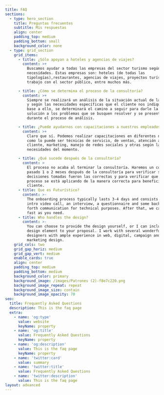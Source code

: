 ```yaml
---
title: FAQ
sections:
  - type: hero_section
    title: Preguntas frecuentes
    subtitle: Mis respuestas
    align: center
    padding_top: medium
    padding_bottom: small
    background_color: none
  - type: grid_section
    grid_items:
      - title: ¿Sólo apoyan a hoteles y agencias de viajes?
        content: >+
          Buscamos ayudar a todas las empresas del sector turismo según sean sus
          necesidades. Estas empresas son: hoteles (de todas las
          tipologías),restaurantes, agencias de viajes, proyectos turísticos,
          trabajo con el sector público, entre muchos más.

      - title: ¿Cómo se determina el proceso de la consultoría?
        content: >+
          Siempre se realizará un análisis de la situación actual de la empresa
          y según las necesidades específicas que el cliente nos indique. En
          base a ello, se determinará el camino a seguir para darle la mejor
          solución a los problemas que se busquen resolver y se presenten
          durante el proceso de análisis.

      - title: ¿Puede ayudarnos con capacitaciones a nuestros empleados?
        content: >+
          Claro que sí. Podemos realizar capacitaciones en diferentes niveles
          como lo puede ser técnicas de servicio, de ventas, atención al
          cliente, marketing, manejo de redes sociales y otras según las
          necesidades del momento.

      - title: ¿Qué sucede después de la consultoría?
        content: >
          El proceso no acaba al terminar la consultoría. Haremos un control
          pasado 1 o 2 meses después de la consultoría para verificar si las
          decisiones tomadas fueron las correctas y para verificar que todo el
          proceso se está aplicando de la manera correcta para beneficio del
          cliente.
      - title: Que es Futurístico?
        content: >-
          The onboarding process typically lasts 3-4 days and consists of an
          intro video call, an interview, a questionnaire and some back and
          forth communication for technical purposes. After that, we can go as
          fast as you need.
      - title: Who handles the design?
        content: >-
          You can choose to provide the design yourself, or I can include a
          design element to your proposal. I work with several wonderful
          designers with ample experience in web, digital, campaign and
          marketing design.
    grid_cols: two
    grid_gap_horiz: medium
    grid_gap_vert: medium
    enable_cards: true
    align: center
    padding_top: medium
    padding_bottom: medium
    background_color: primary
    background_image: /images/Patrones (2)-f8e7c220.png
    background_image_repeat: repeat
    background_image_size: contain
    background_image_opacity: 70
seo:
  title: Frequently Asked Questions
  description: This is the faq page
  extra:
    - name: 'og:type'
      value: website
      keyName: property
    - name: 'og:title'
      value: Frequently Asked Questions
      keyName: property
    - name: 'og:description'
      value: This is the faq page
      keyName: property
    - name: 'twitter:card'
      value: summary
    - name: 'twitter:title'
      value: Frequently Asked Questions
    - name: 'twitter:description'
      value: This is the faq page
layout: advanced
---
```

